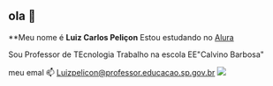 ## ola 👋


**Meu nome é **Luiz Carlos Peliçon**
Estou estudando no [Alura](https://alura.com.br)

Sou Professor de TEcnologia
Trabalho na escola EE"Calvino Barbosa"

meu emal 📫 Luizpelicon@professor.educacao.sp.gov.br
![](https://media.tenor.com/mCiM7CmGGI4AAAAM/naruto.gif)
